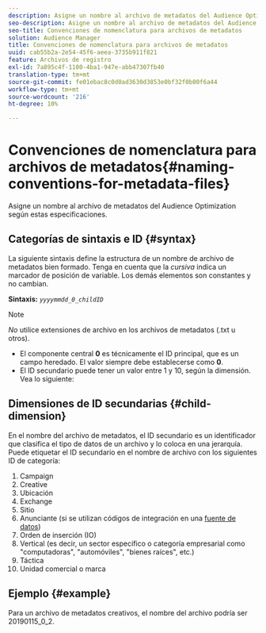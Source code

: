 ```yaml
---
description: Asigne un nombre al archivo de metadatos del Audience Optimization según estas especificaciones.
seo-description: Asigne un nombre al archivo de metadatos del Audience Optimization según estas especificaciones.
seo-title: Convenciones de nomenclatura para archivos de metadatos
solution: Audience Manager
title: Convenciones de nomenclatura para archivos de metadatos
uuid: cab55b2a-2e54-45f6-aeea-3735b911f821
feature: Archivos de registro
exl-id: 7a895c4f-1100-4ba1-947e-abb47307fb40
translation-type: tm+mt
source-git-commit: fe01ebac8c0d0ad3630d3853e0bf32f0b00f6a44
workflow-type: tm+mt
source-wordcount: '216'
ht-degree: 10%

---
```


# Convenciones de nomenclatura para archivos de metadatos{#naming-conventions-for-metadata-files}

Asigne un nombre al archivo de metadatos del Audience Optimization según estas especificaciones.

## Categorías de sintaxis e ID {#syntax}

La siguiente sintaxis define la estructura de un nombre de archivo de metadatos bien formado. Tenga en cuenta que la *cursiva* indica un marcador de posición de variable. Los demás elementos son constantes y no cambian.

**Sintaxis:** *`yyyymmdd_0_childID`*

>[!NOTE]
>
>*No* utilice extensiones de archivo en los archivos de metadatos (.txt u otros).

<!--In the name syntax, you'll notice a parent ID variable. Don't confuse it with the parent ID used in the [metadata file contents](../../../reporting/audience-optimization-reports/metadata-files-intro/metadata-file-contents.md). These 2 variables seem similar, but they represent different things:-->

* El componente central **0** es técnicamente el ID principal, que es un campo heredado. El valor siempre debe establecerse como **0**.
* El ID secundario puede tener un valor entre 1 y 10, según la dimensión. Vea lo siguiente:

## Dimensiones de ID secundarias {#child-dimension}

En el nombre del archivo de metadatos, el ID secundario es un identificador que clasifica el tipo de datos de un archivo y lo coloca en una jerarquía. Puede etiquetar el ID secundario en el nombre de archivo con los siguientes ID de categoría:

1. Campaign
1. Creative
1. Ubicación
1. Exchange
1. Sitio
1. Anunciante (si se utilizan códigos de integración en una [fuente de datos](../../../features/manage-datasources.md#details))
1. Orden de inserción (IO)
1. Vertical (es decir, un sector específico o categoría empresarial como &quot;computadoras&quot;, &quot;automóviles&quot;, &quot;bienes raíces&quot;, etc.)
1. Táctica
1. Unidad comercial o marca

## Ejemplo {#example}

Para un archivo de metadatos creativos, el nombre del archivo podría ser 20190115_0_2.

<!--Let's take a look at how you would use these IDs in a metadata file name. As an example, say your data file consists of campaign creatives. In this case, the campaign is a parent object and the creatives are child objects because they belong to, or are contained by, the campaign. As a result, you'd choose the following IDs for the metadata file name:

* Parent ID: `1` 
* Child ID: `2`

Your metadata file name would look like this: `20150827_1_2`

Sometimes, you might have data that does not belong to a parent object. Whenever this is the case, select ID 0 for the parent ID. In this case, your file title would look like this: `20150827_0_2`. -->
